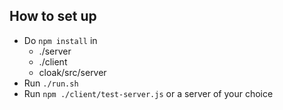 ## How to set up

* Do `npm install` in
  * ./server
  * ./client
  * cloak/src/server
* Run `./run.sh`
* Run `npm ./client/test-server.js` or a server of your choice

